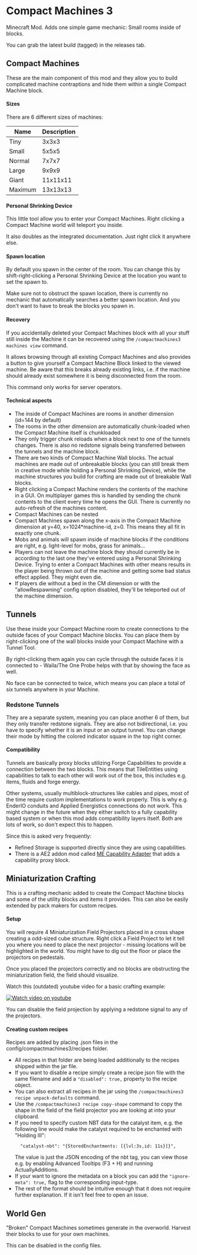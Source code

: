 # Compact Machines 3
Minecraft Mod. Adds one simple game mechanic: Small rooms inside of blocks.

You can grab the latest build (tagged) in the releases tab.

## Compact Machines

These are the main component of this mod and they allow you to build complicated
machine contraptions and hide them within a single Compact Machine block.

#### Sizes
There are 6 different sizes of machines:

| Name                        | Description  |
| ----------------------------| -------------|
| Tiny                        | 3x3x3        |
| Small                       | 5x5x5        |
| Normal                      | 7x7x7        |
| Large                       | 9x9x9        |
| Giant                       | 11x11x11     |
| Maximum                     | 13x13x13     |

#### Personal Shrinking Device

This little tool allow you to enter your Compact Machines. Right clicking
a Compact Machine world will teleport you inside.

It also doubles as the integrated documentation. Just right click it anywhere
else.

#### Spawn location

By default you spawn in the center of the room. You can change this by shift-right-clicking
a Personal Shrinking Device at the location you want to set the spawn to.

Make sure not to obstruct the spawn location, there is currently no mechanic that automatically
searches a better spawn location. And you don't want to have to break the blocks you spawn in.

#### Recovery

If you accidentally deleted your Compact Machines block with all your stuff still
inside the Machine it can be recovered using the ```/compactmachines3 machines view```
command.

It allows browsing through all existing Compact Machines and also provides a
button to give yourself a Compact Machine Block linked to the viewed machine.
Be aware that this breaks already existing links, i.e. if the machine should
already exist somewhere it is being disconnected from the room.

This command only works for server operators.


#### Technical aspects

- The inside of Compact Machines are rooms in another dimension (id=144 by default)
- The rooms in the other dimension are automatically chunk-loaded when the
  Compact Machine itself is chunkloaded
- They only trigger chunk reloads when a block next to one of the tunnels changes.
  There is also no redstone signals being transferred between the tunnels and the
  machine block.
- There are two kinds of Compact Machine Wall blocks. The actual machines are made
  out of unbreakable blocks (you can still break them in creative mode while holding
  a Personal Shrinking Device), while the machine structures you build for crafting
  are made out of breakable Wall blocks.
- Right clicking a Compact Machine renders the contents of the machine in a GUI.
  On multiplayer games this is handled by sending the chunk contents to the client
  every time he opens the GUI. There is currently no auto-refresh of the machines
  content.
- Compact Machines can be nested
- Compact Machines spawn along the x-axis in the Compact Machine dimension at y=40,
  x=1024*machine-id, z=0. This means they all fit in exactly one chunk.
- Mobs and animals will spawn inside of machine blocks if the conditions are right,
  e.g. light-level for mobs, grass for animals...
- Players can not leave the machine block they should currently be in according
  to the last one they've entered using a Personal Shrinking Device. Trying to enter
  a Compact Machines with other means results in the player being thrown out of
  the machine and getting some bad status effect applied. They might even die.
- If players die without a bed in the CM dimension or with the "allowRespawning"
  config option disabled, they'll be teleported out of the machine dimension.

## Tunnels

Use these inside your Compact Machine room to create connections to the outside faces
of your Compact Machine blocks. You can place them by right-clicking one of the wall
blocks inside your Compact Machine with a Tunnel Tool.

By right-clicking them again you can cycle through the outside faces it is connected
to - Waila/The One Probe helps with that by showing the face as well.

No face can be connected to twice, which means you can place a total of six tunnels
anywhere in your Machine.

### Redstone Tunnels

They are a separate system, meaning you can place another 6 of them, but they only
transfer redstone signals. They are also not bidirectional, i.e. you have to specify
whether it is an input or an output tunnel. You can change their mode by hitting
the colored indicator square in the top right corner.

#### Compatibility

Tunnels are basically proxy blocks utilizing Forge Capabilities to provide a connection
between the two blocks. This means that TileEntities using capabilities to talk to each
other will work out of the box, this includes e.g. items, fluids and forge energy.

Other systems, usually multiblock-structures like cables and pipes, most of the time
require custom implementations to work properly. This is why e.g. EnderIO conduits and
Applied Energistics connections do not work. This might change in the future when they
either switch to a fully capability based system or when this mod adds compatibility
layers itself. Both are lots of work, so don't expect this to happen.

Since this is asked very frequently:
- Refined Storage is supported directly since they are using capabilities.
- There is a AE2 addon mod called
  [ME Capability Adapter](https://minecraft.curseforge.com/projects/capability-adapter)
  that adds a capability proxy block.

## Miniaturization Crafting

This is a crafting mechanic added to create the Compact Machine blocks and some of the
utility blocks and items it provides. This can also be easily extended by pack makers
for custom recipes.

#### Setup

You will require 4 Miniaturization Field Projectors placed in a cross shape creating a
odd-sized cube structure. Right click a Field Project to let it tell you where you
need to place the next projector - missing locations will be highlighted in the world.
You might have to dig out the floor or place the projectors on pedestals.

Once you placed the projectors correctly and no blocks are obstructing the miniaturization
field, the field should visualize.

Watch this (outdated) youtube video for a basic crafting example:

[![Watch video on youtube](https://img.youtube.com/vi/p-F8ScV3z4U/0.jpg)](https://www.youtube.com/watch?v=p-F8ScV3z4U)

You can disable the field projection by applying a redstone signal to any of the projectors.


#### Creating custom recipes

Recipes are added by placing .json files in the config/compactmachines3/recipes folder.
- All recipes in that folder are being loaded additionally to the recipes shipped
  within the jar file.
- If you want to disable a recipe simply create a recipe json file with the same filename
  and add a `"disabled": true,` property to the recipe object.
- You can also extract all recipes in the jar using the ```/compactmachines3 recipe unpack-defaults```
  command.
- Use the ```/compactmachines3 recipe copy-shape``` command to copy the shape in the field
  of the field projector you are looking at into your clipboard.
- If you need to specify custom NBT data for the catalyst item, e.g. the following line
  would make the catalyst required to be enchanted with "Holding III":
  ```
    "catalyst-nbt": "{StoredEnchantments: [{lvl:3s,id: 11s}]}",
  ```
  The value is just the JSON encoding of the nbt tag, you can view those e.g. by enabling
  Advanced Tooltips (F3 + H) and running ActuallyAdditions.
- If your want to ignore the metadata on a block you can add the ```"ignore-meta": true,```
  flag to the corresponding input-type.
- The rest of the format should be intuitive enough that it does not require further explanation.
  If it isn't feel free to open an issue.


## World Gen

"Broken" Compact Machines sometimes generate in the overworld. Harvest their blocks to use for
your own machines.

This can be disabled in the config files.
